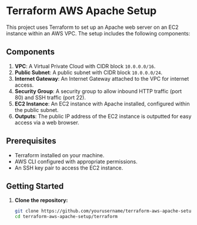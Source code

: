 # Terraform AWS Apache Setup

This project uses Terraform to set up an Apache web server on an EC2 instance within an AWS VPC. The setup includes the following components:

## Components

1. **VPC**: A Virtual Private Cloud with CIDR block `10.0.0.0/16`.
2. **Public Subnet**: A public subnet with CIDR block `10.0.0.0/24`.
3. **Internet Gateway**: An Internet Gateway attached to the VPC for internet access.
4. **Security Group**: A security group to allow inbound HTTP traffic (port 80) and SSH traffic (port 22).
5. **EC2 Instance**: An EC2 instance with Apache installed, configured within the public subnet.
6. **Outputs**: The public IP address of the EC2 instance is outputted for easy access via a web browser.

## Prerequisites

- Terraform installed on your machine.
- AWS CLI configured with appropriate permissions.
- An SSH key pair to access the EC2 instance.

## Getting Started

1. **Clone the repository:**

   ```bash
   git clone https://github.com/yourusername/terraform-aws-apache-setup.git
   cd terraform-aws-apache-setup/terraform
